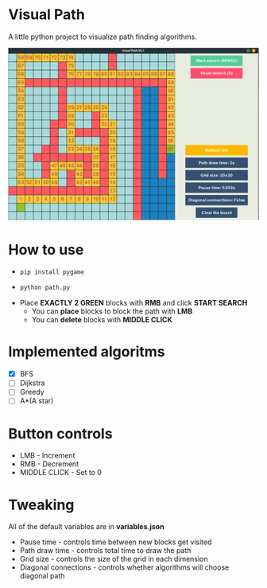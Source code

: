 # Visual Path
A little python project to visualize path finding algorithms. 

![alt text](program_preview.png "Title")

# How to use
* ```
  pip install pygame
* ```python 
  python path.py
* Place **EXACTLY 2 GREEN** blocks with **RMB** and click **START SEARCH**
  * You can **place** blocks to block the path with **LMB**
  * You can **delete** blocks with **MIDDLE CLICK**

# Implemented algoritms
 - [X] BFS
 - [ ] Dijkstra
 - [ ] Greedy
 - [ ] A*(A star)

# Button controls
* LMB - Increment
* RMB - Decrement
* MIDDLE CLICK - Set to 0

# Tweaking
All of the default variables are in **variables.json**
* Pause time - controls time between new blocks get visited
* Path draw time - controls total time to draw the path
* Grid size - controls the size of the grid in each dimension
* Diagonal connections - controls whether algorithms will choose diagonal path